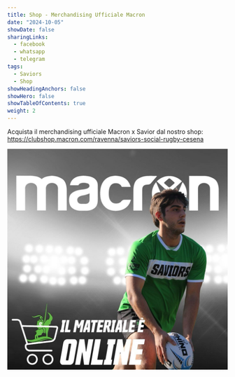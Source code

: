 ```yaml
---
title: Shop - Merchandising Ufficiale Macron
date: "2024-10-05"
showDate: false
sharingLinks:
  - facebook
  - whatsapp
  - telegram
tags:
  - Saviors
  - Shop
showHeadingAnchors: false
showHero: false
showTableOfContents: true
weight: 2
---
```


Acquista il merchandising ufficiale Macron x Savior dal nostro shop: https://clubshop.macron.com/ravenna/saviors-social-rugby-cesena

![](./featured.jpg)

